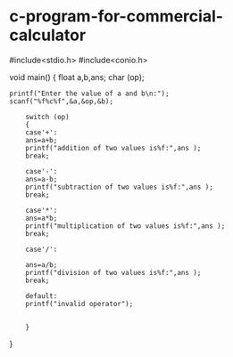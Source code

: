 # c-program-for-commercial-calculator

#include<stdio.h>
#include<conio.h>

void main()
{
    float a,b,ans;
    char (op);
    
    printf("Enter the value of a and b\n:");
    scanf("%f%c%f",&a,&op,&b);
    
        switch (op)
        {
        case'+':
        ans=a+b;
        printf("addition of two values is%f:",ans );
        break;
        
        case'-':
        ans=a-b;
        printf("subtraction of two values is%f:",ans );
        break;
        
        case'*':
        ans=a*b;
        printf("multiplication of two values is%f:",ans );
        break;
        
        case'/':
        
        ans=a/b;
        printf("division of two values is%f:",ans );
        break;
    
        default:
        printf("invalid operator");
        
        
        }
        
}
